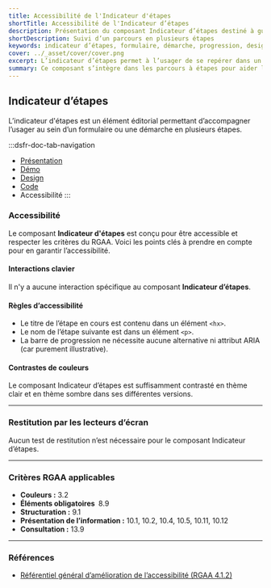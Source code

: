```yaml
---
title: Accessibilité de l'Indicateur d'étapes
shortTitle: Accessibilité de l'Indicateur d’étapes
description: Présentation du composant Indicateur d’étapes destiné à guider l’usager au sein d’un parcours en plusieurs étapes comme un formulaire ou une démarche en ligne.
shortDescription: Suivi d’un parcours en plusieurs étapes
keywords: indicateur d’étapes, formulaire, démarche, progression, design système, DSFR, navigation, accessibilité
cover: ../_asset/cover/cover.png
excerpt: L’indicateur d’étapes permet à l’usager de se repérer dans un processus linéaire, en affichant la position actuelle dans le parcours ainsi que les étapes restantes.
summary: Ce composant s’intègre dans les parcours à étapes pour aider l’usager à visualiser son avancée. Il affiche une barre de progression, un titre explicite pour chaque étape et un repère numérique. Il ne permet pas de navigation directe entre les étapes mais accompagne visuellement l’usager du début à la fin du formulaire. Sa structure est fixe, sans personnalisation, pour garantir une expérience uniforme et accessible.
---
```


## Indicateur d’étapes

L’indicateur d'étapes est un élément éditorial permettant d’accompagner l’usager au sein d’un formulaire ou une démarche en plusieurs étapes.

:::dsfr-doc-tab-navigation
- [Présentation](../index.md)
- [Démo](../demo/index.md)
- [Design](../design/index.md)
- [Code](../code/index.md)
- Accessibilité
:::

### Accessibilité

Le composant **Indicateur d'étapes** est conçu pour être accessible et respecter les critères du RGAA. Voici les points clés à prendre en compte pour en garantir l’accessibilité.

#### Interactions clavier

Il n'y a aucune interaction spécifique au composant **Indicateur d’étapes**.

#### Règles d’accessibilité

- Le titre de l’étape en cours est contenu dans un élément `<hx>`.
- Le nom de l’étape suivante est dans un élément `<p>`.
- La barre de progression ne nécessite aucune alternative ni attribut ARIA (car purement illustrative).

#### Contrastes de couleurs

Le composant Indicateur d’étapes est suffisamment contrasté en thème clair et en thème sombre dans ses différentes versions.

---

### Restitution par les lecteurs d’écran

Aucun test de restitution n’est nécessaire pour le composant Indicateur d’étapes.

---

### Critères RGAA applicables
- **Couleurs&nbsp;:** 3.2
- **Éléments obligatoires&nbsp;** 8.9
- **Structuration&nbsp;:** 9.1
- **Présentation de l’information&nbsp;:** 10.1, 10.2, 10.4, 10.5, 10.11, 10.12
- **Consultation&nbsp;:** 13.9

---

### Références

- [Référentiel général d’amélioration de l’accessibilité (RGAA 4.1.2)](https://accessibilite.numerique.gouv.fr/methode/criteres-et-tests/)
